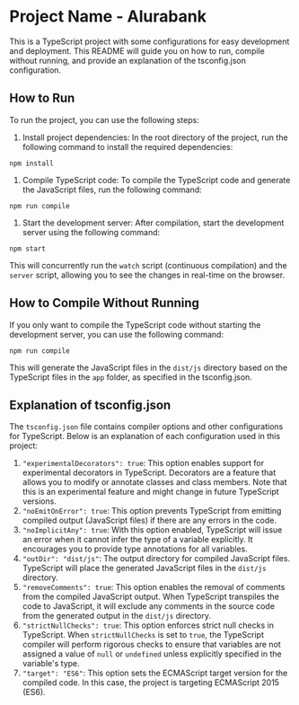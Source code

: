 # Project Name - Alurabank

This is a TypeScript project with some configurations for easy development and deployment. This README will guide you on how to run, compile without running, and provide an explanation of the tsconfig.json configuration.

## How to Run

To run the project, you can use the following steps:

1. Install project dependencies: In the root directory of the project, run the following command to install the required dependencies:

```
npm install
```

1. Compile TypeScript code: To compile the TypeScript code and generate the JavaScript files, run the following command:

```
npm run compile
```

1. Start the development server: After compilation, start the development server using the following command:

```
npm start
```

This will concurrently run the `watch` script (continuous compilation) and the `server` script, allowing you to see the changes in real-time on the browser.

## How to Compile Without Running

If you only want to compile the TypeScript code without starting the development server, you can use the following command:

```
npm run compile
```

This will generate the JavaScript files in the `dist/js` directory based on the TypeScript files in the `app` folder, as specified in the tsconfig.json.

## Explanation of tsconfig.json

The `tsconfig.json` file contains compiler options and other configurations for TypeScript. Below is an explanation of each configuration used in this project:

1. `"experimentalDecorators": true`: This option enables support for experimental decorators in TypeScript. Decorators are a feature that allows you to modify or annotate classes and class members. Note that this is an experimental feature and might change in future TypeScript versions.
2. `"noEmitOnError": true`: This option prevents TypeScript from emitting compiled output (JavaScript files) if there are any errors in the code.
3. `"noImplicitAny": true`: With this option enabled, TypeScript will issue an error when it cannot infer the type of a variable explicitly. It encourages you to provide type annotations for all variables.
4. `"outDir": "dist/js"`: The output directory for compiled JavaScript files. TypeScript will place the generated JavaScript files in the `dist/js` directory.
5. `"removeComments": true`: This option enables the removal of comments from the compiled JavaScript output. When TypeScript transpiles the code to JavaScript, it will exclude any comments in the source code from the generated output in the `dist/js` directory.
6. `"strictNullChecks": true`: This option enforces strict null checks in TypeScript. When `strictNullChecks` is set to `true`, the TypeScript compiler will perform rigorous checks to ensure that variables are not assigned a value of `null` or `undefined` unless explicitly specified in the variable's type.
7. `"target": "ES6"`: This option sets the ECMAScript target version for the compiled code. In this case, the project is targeting ECMAScript 2015 (ES6).